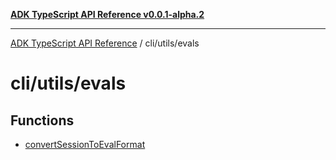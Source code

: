 [**ADK TypeScript API Reference v0.0.1-alpha.2**](../../../README.md)

***

[ADK TypeScript API Reference](../../../modules.md) / cli/utils/evals

# cli/utils/evals

## Functions

- [convertSessionToEvalFormat](functions/convertSessionToEvalFormat.md)
